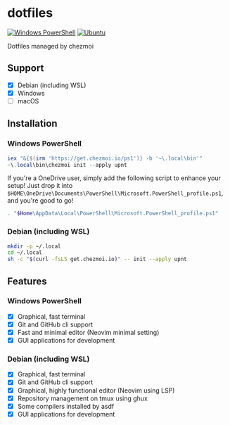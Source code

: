 # dotfiles

[![Windows PowerShell](https://github.com/upnt/dotfiles/actions/workflows/windows-installation.yml/badge.svg)](https://github.com/upnt/dotfiles/actions/workflows/windows-installation.yml)
[![Ubuntu](https://github.com/upnt/dotfiles/actions/workflows/ubuntu-installation.yml/badge.svg)](https://github.com/upnt/dotfiles/actions/workflows/ubuntu-installation.yml)

Dotfiles managed by chezmoi

## Support

- [x] Debian (including WSL)
- [x] Windows
- [ ] macOS

## Installation

### Windows PowerShell

```powershell
iex "&{$(irm 'https://get.chezmoi.io/ps1')} -b '~\.local\bin'"
~\.local\bin\chezmoi init --apply upnt
```

If you're a OneDrive user, simply add the following script to enhance your setup! Just drop it into `$HOME\OneDrive\Documents\PowerShell\Microsoft.PowerShell_profile.ps1`, and you're good to go!

```powershell:Microsoft.PowerShell_profile.ps1
. "$Home\AppData\Local\PowerShell\Microsoft.PowerShell_profile.ps1"
```

### Debian (including WSL)

```bash
mkdir -p ~/.local
cd ~/.local
sh -c "$(curl -fsLS get.chezmoi.io)" -- init --apply upnt
```

## Features

### Windows PowerShell

- [x] Graphical, fast terminal
- [x] Git and GitHub cli support
- [x] Fast and minimal editor (Neovim minimal setting)
- [x] GUI applications for development

### Debian (including WSL)

- [x] Graphical, fast terminal
- [x] Git and GitHub cli support
- [x] Graphical, highly functional editor (Neovim using LSP)
- [x] Repository management on tmux using ghux
- [x] Some compilers installed by asdf
- [x] GUI applications for development

